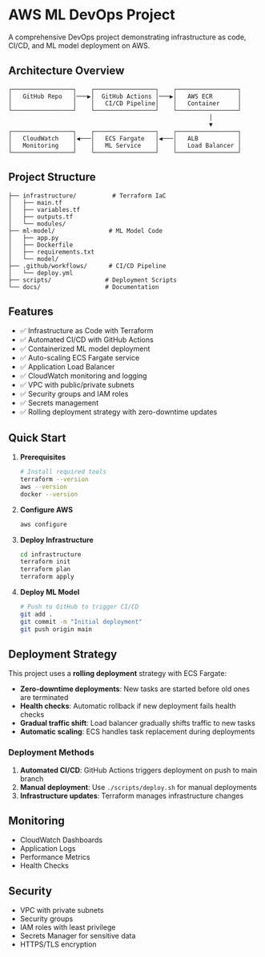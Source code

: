 # AWS ML DevOps Project

A comprehensive DevOps project demonstrating infrastructure as code, CI/CD, and ML model deployment on AWS.

## Architecture Overview

```
┌─────────────────┐    ┌─────────────────┐    ┌─────────────────┐
│   GitHub Repo   │───▶│  GitHub Actions │───▶│   AWS ECR       │
│                 │    │   CI/CD Pipeline│    │   Container     │
└─────────────────┘    └─────────────────┘    └─────────────────┘
                                                        │
                                                        ▼
┌─────────────────┐    ┌─────────────────┐    ┌─────────────────┐
│   CloudWatch    │◀───│   ECS Fargate   │◀───│   ALB           │
│   Monitoring    │    │   ML Service    │    │   Load Balancer │
└─────────────────┘    └─────────────────┘    └─────────────────┘
```

## Project Structure

```
├── infrastructure/          # Terraform IaC
│   ├── main.tf
│   ├── variables.tf
│   ├── outputs.tf
│   └── modules/
├── ml-model/               # ML Model Code
│   ├── app.py
│   ├── Dockerfile
│   ├── requirements.txt
│   └── model/
├── .github/workflows/      # CI/CD Pipeline
│   └── deploy.yml
├── scripts/               # Deployment Scripts
└── docs/                  # Documentation
```

## Features

- ✅ Infrastructure as Code with Terraform
- ✅ Automated CI/CD with GitHub Actions
- ✅ Containerized ML model deployment
- ✅ Auto-scaling ECS Fargate service
- ✅ Application Load Balancer
- ✅ CloudWatch monitoring and logging
- ✅ VPC with public/private subnets
- ✅ Security groups and IAM roles
- ✅ Secrets management
- ✅ Rolling deployment strategy with zero-downtime updates

## Quick Start

1. **Prerequisites**
   ```bash
   # Install required tools
   terraform --version
   aws --version
   docker --version
   ```

2. **Configure AWS**
   ```bash
   aws configure
   ```

3. **Deploy Infrastructure**
   ```bash
   cd infrastructure
   terraform init
   terraform plan
   terraform apply
   ```

4. **Deploy ML Model**
   ```bash
   # Push to GitHub to trigger CI/CD
   git add .
   git commit -m "Initial deployment"
   git push origin main
   ```

## Deployment Strategy

This project uses a **rolling deployment** strategy with ECS Fargate:

- **Zero-downtime deployments**: New tasks are started before old ones are terminated
- **Health checks**: Automatic rollback if new deployment fails health checks
- **Gradual traffic shift**: Load balancer gradually shifts traffic to new tasks
- **Automatic scaling**: ECS handles task replacement during deployments

### Deployment Methods

1. **Automated CI/CD**: GitHub Actions triggers deployment on push to main branch
2. **Manual deployment**: Use `./scripts/deploy.sh` for manual deployments
3. **Infrastructure updates**: Terraform manages infrastructure changes

## Monitoring

- CloudWatch Dashboards
- Application Logs
- Performance Metrics
- Health Checks

## Security

- VPC with private subnets
- Security groups
- IAM roles with least privilege
- Secrets Manager for sensitive data
- HTTPS/TLS encryption
